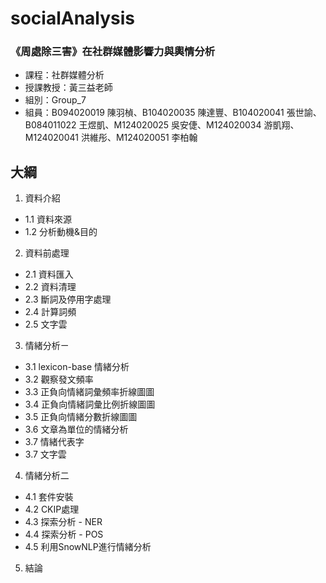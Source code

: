# socialAnalysis

### 《周處除三害》在社群媒體影響力與輿情分析
* 課程：社群媒體分析
* 授課教授：黃三益老師
* 組別：Group_7
* 組員：B094020019 陳羽楨、B104020035 陳達豐、B104020041 張世諭、B084011022 王煜凱、M124020025 吳安倢、M124020034 游凱翔、M124020041 洪維彤、M124020051 李柏翰


## 大綱
1. 資料介紹
  * 1.1 資料來源
  * 1.2 分析動機&目的
2. 資料前處理
  * 2.1 資料匯入
  * 2.2 資料清理
  * 2.3 斷詞及停用字處理
  * 2.4 計算詞頻
  * 2.5 文字雲
3. 情緒分析ㄧ
  * 3.1 lexicon-base 情緒分析
  * 3.2 觀察發文頻率
  * 3.3 正負向情緒詞彙頻率折線圖圖
  * 3.4 正負向情緒詞彙比例折線圖圖
  * 3.5 正負向情緒分數折線圖圖
  * 3.6 文章為單位的情緒分析
  * 3.7 情緒代表字
  * 3.7 文字雲
4. 情緒分析二
  * 4.1 套件安裝
  * 4.2 CKIP處理
  * 4.3 探索分析 - NER
  * 4.4 探索分析 - POS
  * 4.5 利用SnowNLP進行情緒分析
5. 結論

